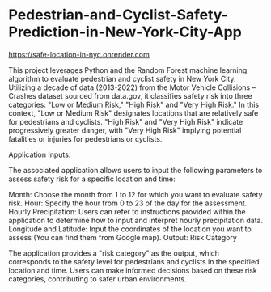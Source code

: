 # Pedestrian-and-Cyclist-Safety-Prediction-in-New-York-City-App

https://safe-location-in-nyc.onrender.com

This project leverages Python and the Random Forest machine learning algorithm to evaluate pedestrian and cyclist safety in New York City. Utilizing a decade of data (2013-2022) from the Motor Vehicle Collisions – Crashes dataset sourced from data.gov, it classifies safety risk into three categories: "Low or Medium Risk," "High Risk" and "Very High Risk." In this context, "Low or Medium Risk" designates locations that are relatively safe for pedestrians and cyclists. "High Risk" and "Very High Risk"  indicate progressively greater danger, with "Very High Risk" implying potential fatalities or injuries for pedestrians or cyclists.

Application Inputs:

The associated application allows users to input the following parameters to assess safety risk for a specific location and time:

Month: Choose the month from 1 to 12 for which you want to evaluate safety risk.
Hour: Specify the hour from 0 to 23 of the day for the assessment.
Hourly Precipitation: Users can refer to instructions provided within the application to determine how to input and interpret hourly precipitation data.
Longitude and Latitude: Input the coordinates of the location you want to assess (You can find them from Google map).
Output: Risk Category

The application provides a "risk category" as the output, which corresponds to the safety level for pedestrians and cyclists in the specified location and time. Users can make informed decisions based on these risk categories, contributing to safer urban environments.

